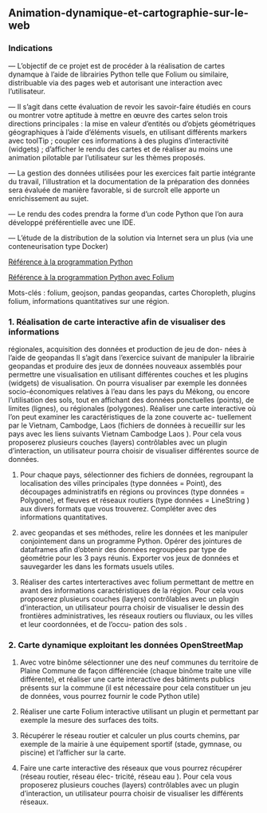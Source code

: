 ## Animation-dynamique-et-cartographie-sur-le-web

### Indications

— L’objectif de ce projet est de procéder à la réalisation de cartes dynamque à l’aide de librairies Python telle que Folium ou similaire, distribuable via des pages web et autorisant une interaction avec l’utilisateur.

— Il s’agit dans cette évaluation de revoir les savoir-faire étudiés en cours ou montrer votre aptitude
à mettre en œuvre des cartes selon trois directions principales : la mise en valeur d’entités ou
d’objets géométriques géographiques à l’aide d’éléments visuels, en utilisant différents markers
avec toolTip ; coupler ces informations à des plugins d’interactivité (widgets) ; d’afficher le
rendu des cartes et de réaliser au moins une animation pilotable par l’utilisateur sur les thèmes
proposés.

— La gestion des données utilisées pour les exercices fait partie intégrante du travail, l’illustration
et la documentation de la préparation des données sera évaluée de manière favorable, si de
surcroît elle apporte un enrichissement au sujet.

— Le rendu des codes prendra la forme d’un code Python que l’on aura développé préférentielle
avec une IDE.

— L’étude de la distribution de la solution via Internet sera un plus (via une conteneurisation
type Docker)

[Référence à la programmation Python](https://docs.python.org/fr/3.5/tutorial/)

[Référence à la programmation Python avec Folium](https://python-visualization.github.io/folium)

Mots-clés : folium, geojson, pandas geopandas, cartes Choropleth, plugins folium, informations
quantitatives sur une région.

### 1. Réalisation de carte interactive afin de visualiser des informations
régionales, acquisition des données et production de jeu de don-
nées à l’aide de geopandas
Il s’agit dans l’exercice suivant de manipuler la librairie geopandas et produire des jeux de données
nouveaux assemblés pour permettre une visualisation en utilisant différentes couches et les plugins
(widgets) de visualisation. On pourra visualiser par exemple les données socio-économiques relatives à
l’eau dans les pays du Mékong, ou encore l’utilisation des sols, tout en affichant des données ponctuelles
(points), de limites (lignes), ou régionales (polygones).
Réaliser une carte interactive où l’on peut examiner les caractéristiques de la zone couverte ac-
tuellement par le Vietnam, Cambodge, Laos (fichiers de données à recueillir sur les pays avec les liens
suivants Vietnam Cambodge Laos ).
Pour cela vous proposerez plusieurs couches (layers) contrôlables avec un plugin d’interaction, un
utilisateur pourra choisir de visualiser différentes source de données.

1. Pour chaque pays, sélectionner des fichiers de données, regroupant la localisation des villes
principales (type données = Point), des découpages administratifs en régions ou provinces
(type données = Polygone), et fleuves et réseaux routiers (type données = LineString ) aux
divers formats que vous trouverez. Compléter avec des informations quantitatives.

2. avec geopandas et ses méthodes, relire les données et les manipuler conjointement dans un
programme Python. Opérer des jointures de dataframes afin d’obtenir des données regroupées
par type de géométrie pour les 3 pays réunis. Exporter vos jeux de données et sauvegarder les
dans les formats usuels utiles.

3. Réaliser des cartes interteractives avec folium permettant de mettre en avant des informations
caractéristiques de la région. Pour cela vous proposerez plusieurs couches (layers) contrôlables
avec un plugin d’interaction, un utilisateur pourra choisir de visualiser le dessin des frontières
administratives, les réseaux routiers ou fluviaux, ou les villes et leur coordonnées, et de l’occu-
pation des sols .

### 2. Carte dynamique exploitant les données OpenStreetMap 
1. Avec votre binôme sélectionner une des neuf communes du territoire de Plaine Commune de
façon différenciée (chaque binôme traite une ville différente), et réaliser une carte interactive
des bâtiments publics présents sur la commune (il est nécessaire pour cela constituer un jeu de
données, vous pourrez fournir le code Python utile)

2. Réaliser une carte Folium interactive utilisant un plugin et permettant par exemple la mesure
des surfaces des toits.

3. Récupérer le réseau routier et calculer un plus courts chemins, par exemple de la mairie à une
équipement sportif (stade, gymnase, ou piscine) et l’afficher sur la carte.

4. Faire une carte interactive des réseaux que vous pourrez récupérer (réseau routier, réseau élec-
tricité, réseau eau ). Pour cela vous proposerez plusieurs couches (layers) contrôlables avec un
plugin d’interaction, un utilisateur pourra choisir de visualiser les différents réseaux.
